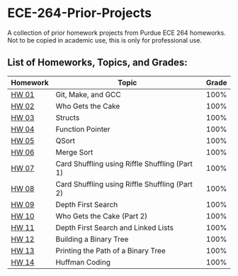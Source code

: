 # ECE-264-Prior-Projects
A collection of prior homework projects from Purdue ECE 264 homeworks. Not to be copied in academic use, this is only for professional use.

## List of Homeworks, Topics, and Grades:


| Homework     | Topic                     | Grade    |
| ------------ | ------------------------- | -------- |
| [HW 01](/HW%2001) | Git, Make, and GCC | 100%|
| [HW 02](/HW%2002) | Who Gets the Cake | 100%|
| [HW 03](/HW%2003) | Structs | 100%|
| [HW 04](/HW%2004) | Function Pointer | 100%|
| [HW 05](/HW%2005) | QSort | 100%|
| [HW 06](/HW%2006) | Merge Sort | 100%|
| [HW 07](/HW%2007) | Card Shuffling using Riffle Shuffling (Part 1) | 100%|
| [HW 08](/HW%2008) | Card Shuffling using Riffle Shuffling (Part 2) | 100%|
| [HW 09](/HW%2009) | Depth First Search | 100%|
| [HW 10](/HW%2010) | Who Gets the Cake (Part 2) | 100%|
| [HW 11](/HW%2011)| Depth First Search and Linked Lists | 100%|
| [HW 12](/HW%2012)| Building a Binary Tree | 100%|
| [HW 13](/HW%2013)| Printing the Path of a Binary Tree | 100%|
| [HW 14](/HW%2014)| Huffman Coding | 100%|

